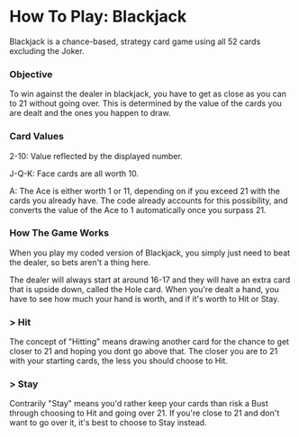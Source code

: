 # How To Play: Blackjack
Blackjack is a chance-based, strategy card game using all 52 cards excluding the Joker. 

### Objective
To win against the dealer in blackjack, you have to get as close as you can to 21 without going over. This is determined by the value of the cards you are dealt and the ones you happen to draw.

### Card Values
2-10: Value reflected by the displayed number.

J-Q-K: Face cards are all worth 10.

A: The Ace is either worth 1 or 11, depending on if you exceed 21 with the cards you already have. The code already accounts for this possibility, and converts the value of the Ace to 1 automatically once you surpass 21.

### How The Game Works
When you play my coded version of Blackjack, you simply just need to beat the dealer, so bets aren't a thing here.

The dealer will always start at around 16-17 and they will have an extra card that is upside down, called the Hole card. When you're dealt a hand, you have to see how much your hand is worth, and if it's worth to Hit or Stay. 

### > Hit
The concept of "Hitting" means drawing another card for the chance to get closer to 21 and hoping you dont go above that. The closer you are to 21 with your starting cards, the less you should choose to Hit.
### > Stay
Contrarily "Stay" means you'd rather keep your cards than risk a Bust through choosing to Hit and going over 21. If you're close to 21 and don't want to go over it, it's best to choose to Stay instead.
